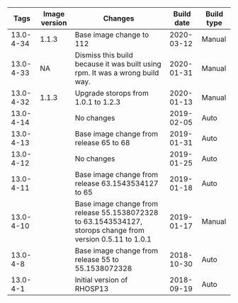 | Tags | Image version | Changes | Build date | Build type |
| ---- | ------------- | ------- | ---------- | ---------- |
| 13.0-4-34 | 1.1.3 | Base image change to 112 | 2020-03-12 | Manual |
| 13.0-4-33 | NA | Dismiss this build because it was built using rpm. It was a wrong build way. | 2020-01-31 | Manual |
| 13.0-4-32 | 1.1.3 | Upgrade storops from 1.0.1 to 1.2.3 | 2020-01-13 | Manual |
| 13.0-4-14 | | No changes | 2019-02-05 | Auto |
| 13.0-4-13 | | Base image change from release 65 to 68 | 2019-01-31 | Auto |
| 13.0-4-12 | | No changes | 2019-01-25 | Auto |
| 13.0-4-11 | | Base image change from release 63.1543534127 to 65 | 2019-01-18 | Auto |
| 13.0-4-10 | | Base image change from release 55.1538072328 to 63.1543534127, storops change from version 0.5.11 to 1.0.1 | 2019-01-17 | Manual |
| 13.0-4-8 | | Base image change from release 55 to 55.1538072328 | 2018-10-30 | Auto |
| 13.0-4-1 | | Initial version of RHOSP13 | 2018-09-19 | Auto |
